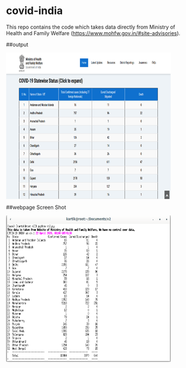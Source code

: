 # covid-india
This repo contains the code which takes data directly from  Ministry of Health and Family Welfare (https://www.mohfw.gov.in/#site-advisories).

##output
<p>
  <img align=middle height="400" width="450" src="https://github.com/Mrkartik/covid-india/blob/master/MoHFW%20%20%20Home.png" alt="Website page">
</p>
##webpage Screen Shot
<p>
  <img align=middle height="400" width="450" src="https://github.com/Mrkartik/covid-india/blob/master/op.png" alt="Output">
</p>
